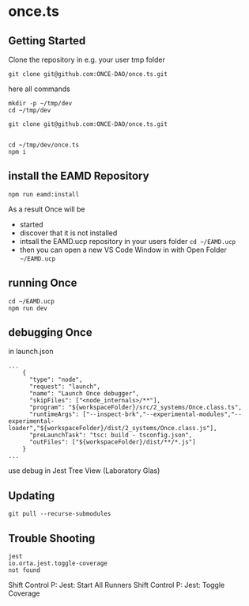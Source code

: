 # once.ts

## Getting Started

Clone the repository in e.g. your user  tmp folder

```
git clone git@github.com:ONCE-DAO/once.ts.git
```

here all commands
```
mkdir -p ~/tmp/dev
cd ~/tmp/dev

git clone git@github.com:ONCE-DAO/once.ts.git


cd ~/tmp/dev/once.ts
npm i
```

## install the EAMD Repository 

```
npm run eamd:install
```

As a result Once will be 
- started
- discover that it is not installed
- intsall the EAMD.ucp repository in your users folder ```cd ~/EAMD.ucp```
- then you can open a new VS Code Window in with Open Folder ```~/EAMD.ucp```

## running Once

```
cd ~/EAMD.ucp
npm run dev
```


## debugging Once


in launch.json
```
...
    {
      "type": "node",
      "request": "launch",
      "name": "Launch Once debugger",
      "skipFiles": ["<node_internals>/**"],
      "program": "${workspaceFolder}/src/2_systems/Once.class.ts",
      "runtimeArgs": ["--inspect-brk","--experimental-modules","--experimental-loader","${workspaceFolder}/dist/2_systems/Once.class.js"],
      "preLaunchTask": "tsc: build - tsconfig.json",
      "outFiles": ["${workspaceFolder}/dist/**/*.js"]
    }
...
```

use debug in Jest Tree View (Laboratory Glas)

## Updating

```
git pull --recurse-submodules
```


## Trouble Shooting

```
jest
io.orta.jest.toggle-coverage
not found
```

Shift Control P: Jest: Start All Runners
Shift Control P: Jest: Toggle Coverage
